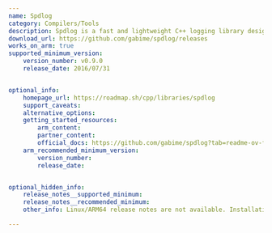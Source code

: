 ```yaml
---
name: Spdlog
category: Compilers/Tools
description: Spdlog is a fast and lightweight C++ logging library designed for high performance and ease of use. It provides simple, efficient logging with support for various log levels and customizable sinks, making it ideal for both small and large applications.
download_url: https://github.com/gabime/spdlog/releases
works_on_arm: true
supported_minimum_version:
    version_number: v0.9.0
    release_date: 2016/07/31


optional_info:
    homepage_url: https://roadmap.sh/cpp/libraries/spdlog
    support_caveats:
    alternative_options:
    getting_started_resources:
        arm_content:
        partner_content:
        official_docs: https://github.com/gabime/spdlog?tab=readme-ov-file#install
    arm_recommended_minimum_version:
        version_number:
        release_date:


optional_hidden_info:
    release_notes__supported_minimum:
    release_notes__recommended_minimum:
    other_info: Linux/ARM64 release notes are not available. Installation and testing are done via the [tar file](https://github.com/gabime/spdlog/releases/tag/v0.9.0).

---
```

